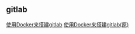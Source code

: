 ## gitlab
[使用Docker来搭建gitlab](http://blog.daocloud.io/using-docker-deploy-gitlab/)
[使用Docker来搭建gitlab(原)](http://www.damagehead.com/docker-gitlab/)

